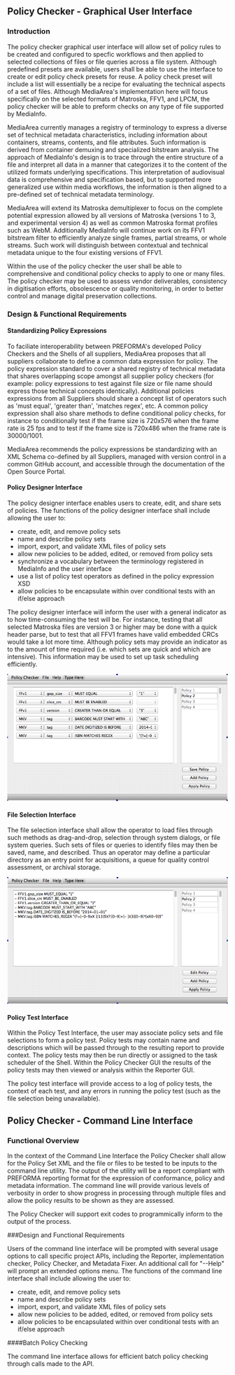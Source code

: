 
## Policy Checker - Graphical User Interface

### Introduction

The policy checker graphical user interface will allow set of policy rules to be created and configured to specfic workflows and then applied to selected collections of files or file queries across a file system. Although predefined presets are available, users shall be able to use the interface to create or edit policy check presets for reuse. A policy check preset will include a list will essentially be a recipe for evaluating the technical aspects of a set of files. Although MediaArea's implementation here will focus specifically on the selected formats of Matroska, FFV1, and LPCM, the policy checker will be able to preform checks on any type of file supported by MediaInfo.

MediaArea currently manages a registry of terminology to express a diverse set of technical metadata characteristics, including information about containers, streams, contents, and file attributes. Such information is derived from container demuxing and specialized bitstream analysis. The approach of MediaInfo's design is to trace through the entire structure of a file and interpret all data in a manner that categorizes it to the content of the utilized formats underlying specifications. This interpretation of audiovisual data is comprehensive and specification based, but to supported more generalized use within media workflows, the information is then aligned to a pre-defined set of technical metadata terminology.

MediaArea will extend its Matroska demultiplexer to focus on the complete potential expression allowed by all versions of Matroska (versions 1 to 3, and experimental version 4) as well as common Matroska format profiles such as WebM. Additionally MediaInfo will continue work on its FFV1 bitstream filter to efficiently analyze single frames, partial streams, or whole streams. Such work will distinguish between contextual and technical metadata unique to the four existing versions of FFV1.

Within the use of the policy checker the user shall be able to comprehensive and conditional policy checks to apply to one or many files. The policy checker may be used to assess vendor deliverables, consistency in digitisation efforts, obsolescence or quality monitoring, in order to better control and manage digital preservation collections.

### Design & Functional Requirements

#### Standardizing Policy Expressions

To faciliate interoperability between PREFORMA's developed Policy Checkers and the Shells of all suppliers, MediaArea proposes that all suppliers collaborate to define a common data expression for policy. The policy expression standard to cover a shared registry of technical metadata that shares overlapping scope amongst all supplier policy checkers (for example: policy expressions to test against file size or file name should express those technical concepts identically). Additional policies expressions from all Suppliers should share a concept list of operators such as 'must equal', 'greater than', 'matches regex', etc. A common policy expression shall also share methods to define conditional policy checks, for instance to conditionally test if the frame size is 720x576 when the frame rate is 25 fps and to test if the frame size is 720x486 when the frame rate is 30000/1001.

MediaArea recommends the policy expressions be standardizing with an XML Schema co-defined by all Suppliers, managed with version control in a common GitHub account, and accessible through the documentation of the Open Source Portal.

#### Policy Designer Interface

The policy designer interface enables users to create, edit, and share sets of policies. The functions of the policy designer interface shall include allowing the user to:

- create, edit, and remove policy sets
- name and describe policy sets
- import, export, and validate XML files of policy sets
- allow new policies to be added, edited, or removed from policy sets
- synchronize a vocabulary between the terminology registered in MediaInfo and the user interface
- use a list of policy test operators as defined in the policy expression XSD
- allow policies to be encapsulate within over conditional tests with an if/else approach

The policy designer interface will inform the user with a general indicator as to how time-consuming the test will be. For instance, testing that all selected Matroska files are version 3 or higher may be done with a quick header parse, but to test that all FFV1 frames have valid embedded CRCs would take a lot more time. Although policy sets may provide an indicator as to the amount of time required (i.e. which sets are quick and which are intensive). This information may be used to set up task scheduling efficiently.

![Policy Designer Interface](./Design/GUI/PolicyDesignerMockup.png)

#### File Selection Interface

The file selection interface shall allow the operator to load files through such methods as drag-and-drop, selection through system dialogs, or file system queries. Such sets of files or queries to identify files may then be saved, name, and described. Thus an operator may define a particular directory as an entry point for acquisitions, a queue for quality control assessment, or archival storage.

![Policy Selection Interface](./Design/GUI/PolicySelectionMockup.png)

#### Policy Test Interface

Within the Policy Test Interface, the user may associate policy sets and file selections to form a policy test. Policy tests may contain name and descriptions which will be passed through to the resulting report to provide context. The policy tests may then be run directly or assigned to the task scheduler of the Shell. Within the Policy Checker GUI the results of the policy tests may then viewed or analysis within the Reporter GUI.

The policy test interface will provide access to a log of policy tests, the context of each test, and any errors in running the policy test (such as the file selection being unavailable).

## Policy Checker - Command Line Interface

### Functional Overview

In the context of the Command Line Interface the Policy Checker shall allow for the Policy Set XML and the file or files to be tested to be inputs to the command line utility. The output of the utility will be a report compliant with PREFORMA reporting format for the expression of conformance, policy and metadata information. The command line will provide various levels of verbosity in order to show progress in processing through multiple files and allow the policy results to be shown as they are assessed.

The Policy Checker will support exit codes to programmically inform to the output of the process.

###Design and Functional Requirements

Users of the command line interface will be prompted with several usage options to call specific project APIs, including the Reporter, implementation checker, Policy Checker, and Metadata Fixer. An additional call for "--Help" will prompt an extended options menu. The functions of the command line interface shall include allowing the user to:

- create, edit, and remove policy sets
- name and describe policy sets
- import, export, and validate XML files of policy sets
- allow new policies to be added, edited, or removed from policy sets
- allow policies to be encapsulated within over conditional tests with an if/else approach

####Batch Policy Checking

The command line interface allows for efficient batch policy checking through calls made to the API.
